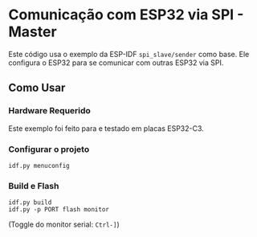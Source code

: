 # Comunicação com ESP32 via SPI - Master

Este código usa o exemplo da ESP-IDF `spi_slave/sender` como base. Ele configura o ESP32 para se comunicar com outras ESP32 via SPI.

## Como Usar

### Hardware Requerido

Este exemplo foi feito para e testado em placas ESP32-C3.

### Configurar o projeto

```
idf.py menuconfig
```

### Build e Flash

```
idf.py build
idf.py -p PORT flash monitor
```

(Toggle do monitor serial: ``Ctrl-]``)
